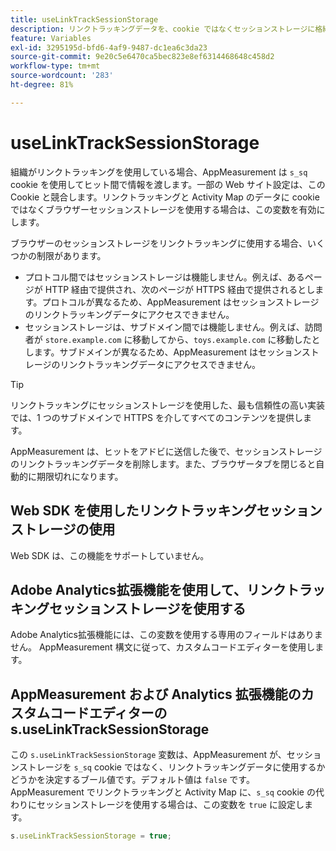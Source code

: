 ```yaml
---
title: useLinkTrackSessionStorage
description: リンクトラッキングデータを、cookie ではなくセッションストレージに格納します。
feature: Variables
exl-id: 3295195d-bfd6-4af9-9487-dc1ea6c3da23
source-git-commit: 9e20c5e6470ca5bec823e8ef6314468648c458d2
workflow-type: tm+mt
source-wordcount: '283'
ht-degree: 81%

---
```


# useLinkTrackSessionStorage

組織がリンクトラッキングを使用している場合、AppMeasurement は `s_sq` cookie を使用してヒット間で情報を渡します。一部の Web サイト設定は、この Cookie と競合します。リンクトラッキングと Activity Map のデータに cookie ではなくブラウザーセッションストレージを使用する場合は、この変数を有効にします。

ブラウザーのセッションストレージをリンクトラッキングに使用する場合、いくつかの制限があります。

* プロトコル間ではセッションストレージは機能しません。例えば、あるページが HTTP 経由で提供され、次のページが HTTPS 経由で提供されるとします。プロトコルが異なるため、AppMeasurement はセッションストレージのリンクトラッキングデータにアクセスできません。
* セッションストレージは、サブドメイン間では機能しません。例えば、訪問者が `store.example.com` に移動してから、`toys.example.com` に移動したとします。サブドメインが異なるため、AppMeasurement はセッションストレージのリンクトラッキングデータにアクセスできません。

>[!TIP]
>
> リンクトラッキングにセッションストレージを使用した、最も信頼性の高い実装では、1 つのサブドメインで HTTPS を介してすべてのコンテンツを提供します。

AppMeasurement は、ヒットをアドビに送信した後で、セッションストレージのリンクトラッキングデータを削除します。また、ブラウザータブを閉じると自動的に期限切れになります。

## Web SDK を使用したリンクトラッキングセッションストレージの使用

Web SDK は、この機能をサポートしていません。

## Adobe Analytics拡張機能を使用して、リンクトラッキングセッションストレージを使用する

Adobe Analytics拡張機能には、この変数を使用する専用のフィールドはありません。 AppMeasurement 構文に従って、カスタムコードエディターを使用します。

## AppMeasurement および Analytics 拡張機能のカスタムコードエディターの s.useLinkTrackSessionStorage

この `s.useLinkTrackSessionStorage` 変数は、AppMeasurement が、セッションストレージを `s_sq` cookie ではなく、リンクトラッキングデータに使用するかどうかを決定するブール値です。デフォルト値は `false` です。AppMeasurement でリンクトラッキングと Activity Map に、`s_sq` cookie の代わりにセッションストレージを使用する場合は、この変数を `true` に設定します。

```js
s.useLinkTrackSessionStorage = true;
```
